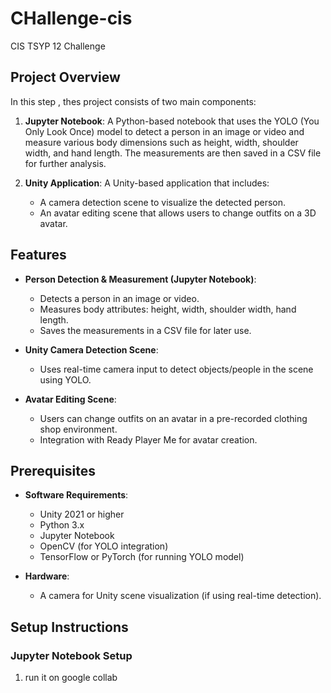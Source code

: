# CHallenge-cis
CIS TSYP 12 Challenge 

## Project Overview
In this step , thes project consists of two main components:

1. **Jupyter Notebook**: A Python-based notebook that uses the YOLO (You Only Look Once) model to detect a person in an image or video and measure various body dimensions such as height, width, shoulder width, and hand length. The measurements are then saved in a CSV file for further analysis.
   
2. **Unity Application**: A Unity-based application that includes:
   - A camera detection scene to visualize the detected person.
   - An avatar editing scene that allows users to change outfits on a 3D avatar.

## Features
- **Person Detection & Measurement (Jupyter Notebook)**: 
  - Detects a person in an image or video.
  - Measures body attributes: height, width, shoulder width, hand length.
  - Saves the measurements in a CSV file for later use.
  
- **Unity Camera Detection Scene**: 
  - Uses real-time camera input to detect objects/people in the scene using YOLO.
  
- **Avatar Editing Scene**: 
  - Users can change outfits on an avatar in a pre-recorded clothing shop environment.
  - Integration with Ready Player Me for avatar creation.

## Prerequisites
- **Software Requirements**:
  - Unity 2021 or higher
  - Python 3.x
  - Jupyter Notebook
  - OpenCV (for YOLO integration)
  - TensorFlow or PyTorch (for running YOLO model)
  
- **Hardware**:
  - A camera for Unity scene visualization (if using real-time detection).
  
## Setup Instructions

### Jupyter Notebook Setup
1. run it on google collab


